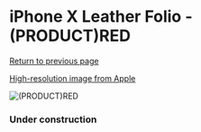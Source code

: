 # iPhone X Leather Folio - (PRODUCT)RED

[Return to previous page](/iphone_x)

[High-resolution image from Apple](https://store.storeimages.cdn-apple.com/8756/as-images.apple.com/is/MRQD2?wid=4500&hei=4500&fmt=png)

<div style="width: 384px"><img src="/everysource/MRQD2.png" alt="(PRODUCT)RED"></div>

### Under construction
